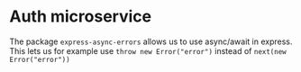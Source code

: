 # Auth microservice
The package `express-async-errors` allows us to use async/await in express. This lets us for example use `throw new Error("error")` instead of `next(new Error("error"))`